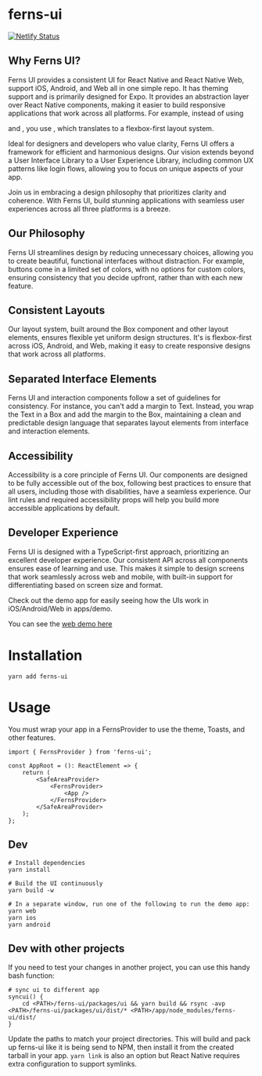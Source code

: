 # ferns-ui

[![Netlify Status](https://api.netlify.com/api/v1/badges/ffd05ee5-fbcf-417e-8455-45ea15447361/deploy-status)](https://app.netlify.com/sites/ferns-ui/deploys)

## Why Ferns UI?
Ferns UI provides a consistent UI for React Native and React Native Web, 
support iOS, Android, and Web all in one simple repo. It has
theming support and is primarily designed for Expo. It provides an abstraction
layer over React Native components, making it easier to build responsive
applications that work across all platforms.
For example, instead of using <div> and <View>, you use <Box>, which 
translates to a flexbox-first layout system.

Ideal for designers and developers who value clarity, Ferns UI offers a 
framework for efficient and harmonious designs. Our vision extends beyond a 
User Interface Library to a User Experience Library, including common UX 
patterns like login flows, allowing you to focus on unique aspects of your app.

Join us in embracing a design philosophy that prioritizes clarity and 
coherence. With Ferns UI, build stunning applications with seamless 
user experiences across all three platforms is a breeze.

## Our Philosophy
Ferns UI streamlines design by reducing unnecessary choices, allowing you to 
create beautiful, functional interfaces without distraction. For example, 
buttons come in a limited set of colors, with no options for custom colors,
ensuring consistency that you decide upfront, rather than with each new 
feature.

## Consistent Layouts
Our layout system, built around the Box component and other layout elements, 
ensures flexible yet uniform design structures. It's is flexbox-first across
iOS, Android, and Web, making it easy to create responsive designs that work
across all platforms.

## Separated Interface Elements
Ferns UI and interaction components follow a set of guidelines for consistency. 
For instance, you can't add a margin to Text. Instead, you wrap the Text in a 
Box and add the margin to the Box, maintaining a clean and predictable design
language that separates layout elements from interface and interaction elements.

## Accessibility
Accessibility is a core principle of Ferns UI. Our components are designed to 
be fully accessible out of the box, following best practices to ensure that 
all users, including those with disabilities, have a seamless experience. Our
lint rules and required accessibility props will help you build more accessible
applications by default.

## Developer Experience
Ferns UI is designed with a TypeScript-first approach, prioritizing an 
excellent developer experience. Our consistent API across all components 
ensures ease of learning and use. This makes it simple to design screens 
that work seamlessly across web and mobile, with built-in support for 
differentiating based on screen size and format.

Check out the demo app for easily seeing how the UIs work in iOS/Android/Web 
in apps/demo.

You can see the [web demo here](https://ferns-ui.netlify.app)

# Installation

    yarn add ferns-ui

# Usage

You must wrap your app in a FernsProvider to use the theme, Toasts, and other features.

    import { FernsProvider } from 'ferns-ui';

    const AppRoot = (): ReactElement => {
        return (
            <SafeAreaProvider>
                <FernsProvider>
                    <App />
                </FernsProvider>
            </SafeAreaProvider>
        );
    };


## Dev

    # Install dependencies
    yarn install

    # Build the UI continuously
    yarn build -w

    # In a separate window, run one of the following to run the demo app:
    yarn web
    yarn ios
    yarn android
    

## Dev with other projects

If you need to test your changes in another project, you can use this handy bash function:

    # sync ui to different app
    syncui() {
        cd <PATH>/ferns-ui/packages/ui && yarn build && rsync -avp <PATH>/ferns-ui/packages/ui/dist/* <PATH>/app/node_modules/ferns-ui/dist/
    }

Update the paths to match your project directories. This will build and pack up ferns-ui like it is being
send to NPM, then install it from the created tarball in your app. `yarn link` is also an option but React
Native requires extra configuration to support symlinks.


